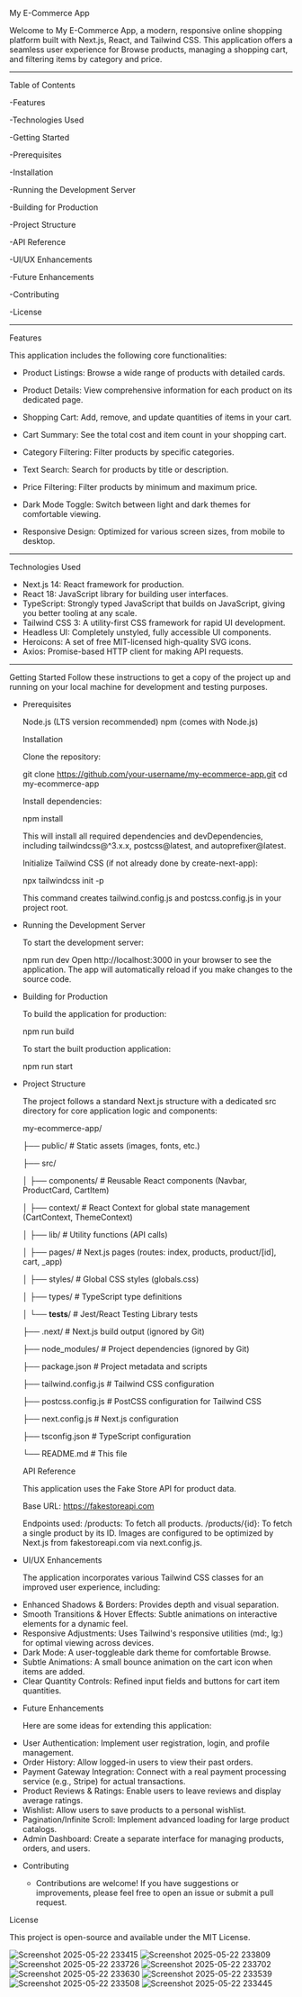 My E-Commerce App

Welcome to My E-Commerce App, a modern, responsive online shopping platform built with Next.js, React, and Tailwind CSS. This application offers a seamless user experience for Browse products, managing a shopping cart, and filtering items by category and price.

-------------------

Table of Contents

-Features

-Technologies Used

-Getting Started

-Prerequisites

-Installation

-Running the Development Server

-Building for Production

-Project Structure

-API Reference

-UI/UX Enhancements

-Future Enhancements

-Contributing

-License

-----------------

Features

This application includes the following core functionalities:

- Product Listings: Browse a wide range of products with detailed cards.

- Product Details: View comprehensive information for each product on its dedicated page.

- Shopping Cart: Add, remove, and update quantities of items in your cart.

- Cart Summary: See the total cost and item count in your shopping cart.

- Category Filtering: Filter products by specific categories.

- Text Search: Search for products by title or description.

- Price Filtering: Filter products by minimum and maximum price.

- Dark Mode Toggle: Switch between light and dark themes for comfortable viewing.

- Responsive Design: Optimized for various screen sizes, from mobile to desktop.

--------------

Technologies Used

* Next.js 14: React framework for production.
* React 18: JavaScript library for building user interfaces.
* TypeScript: Strongly typed JavaScript that builds on JavaScript, giving you better tooling at any scale.
* Tailwind CSS 3: A utility-first CSS framework for rapid UI development.
* Headless UI: Completely unstyled, fully accessible UI components.
* Heroicons: A set of free MIT-licensed high-quality SVG icons.
* Axios: Promise-based HTTP client for making API requests.


-----------------

Getting Started
Follow these instructions to get a copy of the project up and running on your local machine for development and testing purposes.


- Prerequisites

  Node.js (LTS version recommended)
  npm (comes with Node.js)

  Installation

   Clone the repository:

   git clone https://github.com/your-username/my-ecommerce-app.git
   cd my-ecommerce-app

  Install dependencies:

   npm install

  This will install all required dependencies and devDependencies, including tailwindcss@^3.x.x, postcss@latest, and autoprefixer@latest.

  Initialize Tailwind CSS (if not already done by create-next-app):

   npx tailwindcss init -p

  This command creates tailwind.config.js and postcss.config.js in your project root.

- Running the Development Server

  To start the development server:

  npm run dev
  Open http://localhost:3000 in your browser to see the application. The app will automatically reload if you make changes to the source code.


- Building for Production

  To build the application for production:

   npm run build

  To start the built production application:

   npm run start

- Project Structure

  The project follows a standard Next.js structure with a dedicated src directory for core application logic and components:


  my-ecommerce-app/

  ├── public/                  # Static assets (images, fonts, etc.)

  ├── src/

  │   ├── components/          # Reusable React components (Navbar, ProductCard, CartItem)

  │   ├── context/             # React Context for global state management (CartContext, ThemeContext)

  │   ├── lib/                 # Utility functions (API calls)

  │   ├── pages/               # Next.js pages (routes: index, products, product/[id], cart, _app)

  │   ├── styles/              # Global CSS styles (globals.css)

  │   ├── types/               # TypeScript type definitions

  │   └── __tests__/           # Jest/React Testing Library tests

  ├── .next/                   # Next.js build output (ignored by Git)

  ├── node_modules/            # Project dependencies (ignored by Git)


  ├── package.json             # Project metadata and scripts

  ├── tailwind.config.js       # Tailwind CSS configuration

  ├── postcss.config.js        # PostCSS configuration for Tailwind CSS

  ├── next.config.js           # Next.js configuration

  ├── tsconfig.json            # TypeScript configuration

  └── README.md                # This file

  API Reference

  This application uses the Fake Store API for product data.

  Base URL: https://fakestoreapi.com

  Endpoints used:
  /products: To fetch all products.
  /products/{id}: To fetch a single product by its ID.
  Images are configured to be optimized by Next.js from fakestoreapi.com via next.config.js.

- UI/UX Enhancements

  The application incorporates various Tailwind CSS classes for an improved user experience, including:

 * Enhanced Shadows & Borders: Provides depth and visual separation.
 * Smooth Transitions & Hover Effects: Subtle animations on interactive elements for a dynamic feel.
 * Responsive Adjustments: Uses Tailwind's responsive utilities (md:, lg:) for optimal viewing across devices.
 * Dark Mode: A user-toggleable dark theme for comfortable Browse.
 * Subtle Animations: A small bounce animation on the cart icon when items are added.
 * Clear Quantity Controls: Refined input fields and buttons for cart item quantities.

- Future Enhancements

  Here are some ideas for extending this application:

 * User Authentication: Implement user registration, login, and profile management.
 * Order History: Allow logged-in users to view their past orders.
 * Payment Gateway Integration: Connect with a real payment processing service (e.g., Stripe) for actual transactions.
 * Product Reviews & Ratings: Enable users to leave reviews and display average ratings.
 * Wishlist: Allow users to save products to a personal wishlist.
 * Pagination/Infinite Scroll: Implement advanced loading for large product catalogs.
 * Admin Dashboard: Create a separate interface for managing products, orders, and users.

- Contributing

   * Contributions are welcome! If you have suggestions or improvements, please feel free to open an issue or submit a pull request.

License

This project is open-source and available under the MIT License.

![Screenshot 2025-05-22 233415](https://github.com/user-attachments/assets/2867b8bb-26e1-4b82-a843-ace70be8b50c)
![Screenshot 2025-05-22 233809](https://github.com/user-attachments/assets/42782c10-e779-4067-b581-cb252a5236ad)
![Screenshot 2025-05-22 233726](https://github.com/user-attachments/assets/2cf554e8-dba1-4b26-9933-ae944a43cc91)
![Screenshot 2025-05-22 233702](https://github.com/user-attachments/assets/d0dbdadf-562c-43f2-bc58-80e5a8128b0b)
![Screenshot 2025-05-22 233630](https://github.com/user-attachments/assets/86876ca3-d7ff-40d0-837c-35e8c5506dfc)
![Screenshot 2025-05-22 233539](https://github.com/user-attachments/assets/3239d3fb-ba22-4e8c-99ea-8e2df29b104e)
![Screenshot 2025-05-22 233508](https://github.com/user-attachments/assets/4b71089d-782e-43f5-95c2-01445406d335)
![Screenshot 2025-05-22 233445](https://github.com/user-attachments/assets/286f7b69-f9c9-4398-8d68-c2a604cb1799)
